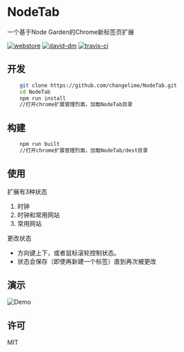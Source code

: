 # NodeTab
一个基于Node Garden的Chrome新标签页扩展

[![webstore][webstore-badge]][webstore-link]
[![david-dm][david-dm-badge]][david-dm-link]
[![travis-ci][travis-ci-badge]][travis-ci-link]

## 开发
```sh
    git clone https://github.com/changelime/NodeTab.git
    cd NodeTab
    npm run install
    //打开chrome扩展管理烈面，加载NodeTab目录
```

## 构建
```sh
    npm run built
    //打开chrome扩展管理烈面，加载NodeTab/dest目录
```

## 使用
扩展有3种状态

1. 时钟
1. 时钟和常用网站
1. 常用网站

更改状态
* 方向键上下，或者鼠标滚轮控制状态。
* 状态会保存（即使再新建一个标签）直到再次被更改

## 演示
![Demo](http://i.imgur.com/BXIfaSY.gif)

## 许可
MIT


<!-- Link -->
[webstore-badge]:     https://img.shields.io/chrome-web-store/v/blnaigipibhidkmocpndbblfkpmghaom.svg
[webstore-link]:      https://chrome.google.com/webstore/detail/nodetab/blnaigipibhidkmocpndbblfkpmghaom
[david-dm-badge]:     https://david-dm.org/changelime/NodeTab/dev-status.svg
[david-dm-link]:      https://david-dm.org/changelime/NodeTab?type=dev
[travis-ci-badge]:    https://api.travis-ci.org/changelime/NodeTab.svg
[travis-ci-link]:     https://travis-ci.org/changelime/NodeTab
